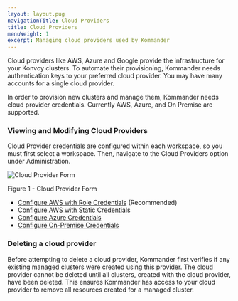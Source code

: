 ```yaml
---
layout: layout.pug
navigationTitle: Cloud Providers
title: Cloud Providers
menuWeight: 1
excerpt: Managing cloud providers used by Kommander
---
```


Cloud providers like AWS, Azure and Google provide the infrastructure for your Konvoy clusters. To automate their provisioning, Kommander needs authentication keys to your preferred cloud provider. You may have many accounts for a single cloud provider.

In order to provision new clusters and manage them, Kommander needs cloud provider credentials. Currently AWS, Azure, and On Premise are supported.

### Viewing and Modifying Cloud Providers

Cloud Provider credentials are configured within each workspace, so you must first select a workspace. Then, navigate to the Cloud Providers option under Administration.

![Cloud Provider Form](/ksphere/kommander/latest/img/add-cloud-provider.png)

Figure 1 - Cloud Provider Form

- [Configure AWS with Role Credentials](/ksphere/kommander/latest/operations/configure-aws-cloud-provider-roles) (Recommended)
- [Configure AWS with Static Credentials](/ksphere/kommander/latest/operations/configure-aws-cloud-provider-static-credentials)
- [Configure Azure Credentials](/ksphere/kommander/latest/operations/configure-aws-cloud-provider)
- [Configure On-Premise Credentials](/ksphere/kommander/latest/operations/configure-on-prem-provider)

### Deleting a cloud provider

Before attempting to delete a cloud provider, Kommander first verifies if any existing managed clusters were created using this provider. The cloud provider cannot be deleted until all clusters, created with the cloud provider, have been deleted. This ensures Kommander has access to your cloud provider to remove all resources created for a managed cluster.
